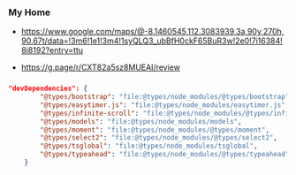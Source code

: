 ### My Home

- https://www.google.com/maps/@-8.1460545,112.3083939,3a,90y,270h,90.67t/data=!3m6!1e1!3m4!1syQLQ3_ubBfH0ckF65BuR3w!2e0!7i16384!8i8192?entry=ttu

- https://g.page/r/CXT82a5sz8MUEAI/review

### 
```json
"devDependencies": {
		"@types/bootstrap": "file:@types/node_modules/@types/bootstrap",
		"@types/easytimer.js": "file:@types/node_modules/easytimer.js",
		"@types/infinite-scroll": "file:@types/node_modules/@types/infinite-scroll",
		"@types/models": "file:@types/node_modules/models",
		"@types/moment": "file:@types/node_modules/@types/moment",
		"@types/select2": "file:@types/node_modules/@types/select2",
		"@types/tsglobal": "file:@types/node_modules/tsglobal",
		"@types/typeahead": "file:@types/node_modules/@types/typeahead"
	}
```
